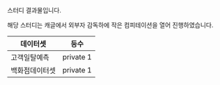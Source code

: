 스터디 결과물입니다.

해당 스터디는 캐글에서 외부자 감독하에 작은 컴피테이션을 열어 진행하였습니다.

| 데이터셋        | 등수 |
| -------------- | ---- |
| 고객일탈예측    | private 1    |
| 백화점데이터셋  | private 1    |
